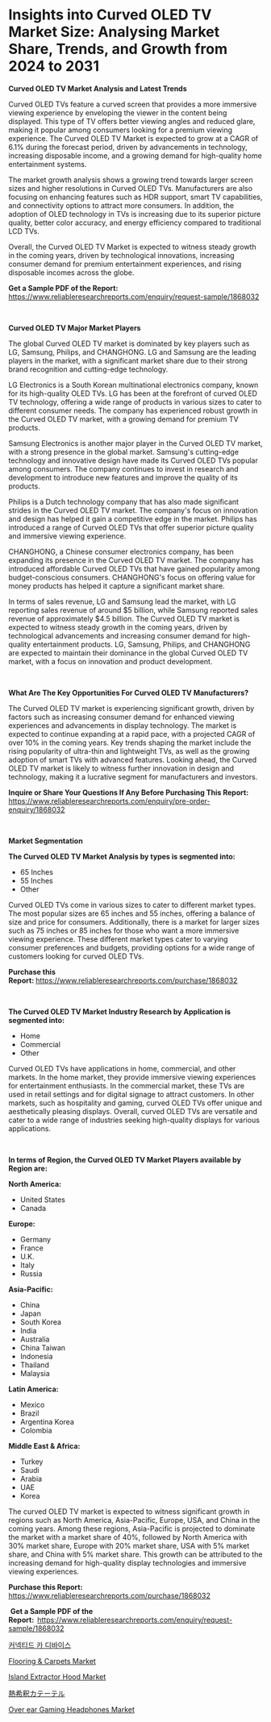 <p><h1>Insights into Curved OLED TV Market Size: Analysing Market Share, Trends, and Growth from 2024 to 2031</h1></p><p><strong>Curved OLED TV Market Analysis and Latest Trends</strong></p>
<p><p>Curved OLED TVs feature a curved screen that provides a more immersive viewing experience by enveloping the viewer in the content being displayed. This type of TV offers better viewing angles and reduced glare, making it popular among consumers looking for a premium viewing experience. The Curved OLED TV Market is expected to grow at a CAGR of 6.1% during the forecast period, driven by advancements in technology, increasing disposable income, and a growing demand for high-quality home entertainment systems.</p><p>The market growth analysis shows a growing trend towards larger screen sizes and higher resolutions in Curved OLED TVs. Manufacturers are also focusing on enhancing features such as HDR support, smart TV capabilities, and connectivity options to attract more consumers. In addition, the adoption of OLED technology in TVs is increasing due to its superior picture quality, better color accuracy, and energy efficiency compared to traditional LCD TVs.</p><p>Overall, the Curved OLED TV Market is expected to witness steady growth in the coming years, driven by technological innovations, increasing consumer demand for premium entertainment experiences, and rising disposable incomes across the globe.</p></p>
<p><strong>Get a Sample PDF of the Report:&nbsp;</strong> <a href="https://www.reliableresearchreports.com/enquiry/request-sample/1868032">https://www.reliableresearchreports.com/enquiry/request-sample/1868032</a></p>
<p>&nbsp;</p>
<p><strong>Curved OLED TV Major Market Players</strong></p>
<p><p>The global Curved OLED TV market is dominated by key players such as LG, Samsung, Philips, and CHANGHONG. LG and Samsung are the leading players in the market, with a significant market share due to their strong brand recognition and cutting-edge technology.</p><p>LG Electronics is a South Korean multinational electronics company, known for its high-quality OLED TVs. LG has been at the forefront of curved OLED TV technology, offering a wide range of products in various sizes to cater to different consumer needs. The company has experienced robust growth in the Curved OLED TV market, with a growing demand for premium TV products.</p><p>Samsung Electronics is another major player in the Curved OLED TV market, with a strong presence in the global market. Samsung's cutting-edge technology and innovative design have made its Curved OLED TVs popular among consumers. The company continues to invest in research and development to introduce new features and improve the quality of its products.</p><p>Philips is a Dutch technology company that has also made significant strides in the Curved OLED TV market. The company's focus on innovation and design has helped it gain a competitive edge in the market. Philips has introduced a range of Curved OLED TVs that offer superior picture quality and immersive viewing experience.</p><p>CHANGHONG, a Chinese consumer electronics company, has been expanding its presence in the Curved OLED TV market. The company has introduced affordable Curved OLED TVs that have gained popularity among budget-conscious consumers. CHANGHONG's focus on offering value for money products has helped it capture a significant market share.</p><p>In terms of sales revenue, LG and Samsung lead the market, with LG reporting sales revenue of around $5 billion, while Samsung reported sales revenue of approximately $4.5 billion. The Curved OLED TV market is expected to witness steady growth in the coming years, driven by technological advancements and increasing consumer demand for high-quality entertainment products. LG, Samsung, Philips, and CHANGHONG are expected to maintain their dominance in the global Curved OLED TV market, with a focus on innovation and product development.</p></p>
<p>&nbsp;</p>
<p><strong>What Are The Key Opportunities For Curved OLED TV Manufacturers?</strong></p>
<p><p>The Curved OLED TV market is experiencing significant growth, driven by factors such as increasing consumer demand for enhanced viewing experiences and advancements in display technology. The market is expected to continue expanding at a rapid pace, with a projected CAGR of over 10% in the coming years. Key trends shaping the market include the rising popularity of ultra-thin and lightweight TVs, as well as the growing adoption of smart TVs with advanced features. Looking ahead, the Curved OLED TV market is likely to witness further innovation in design and technology, making it a lucrative segment for manufacturers and investors.</p></p>
<p><strong>Inquire or Share Your Questions If Any Before Purchasing This Report:</strong> <a href="https://www.reliableresearchreports.com/enquiry/pre-order-enquiry/1868032">https://www.reliableresearchreports.com/enquiry/pre-order-enquiry/1868032</a></p>
<p>&nbsp;</p>
<p><strong>Market Segmentation</strong></p>
<p><strong>The Curved OLED TV Market Analysis by types is segmented into:</strong></p>
<p><ul><li>65 Inches</li><li>55 Inches</li><li>Other</li></ul></p>
<p><p>Curved OLED TVs come in various sizes to cater to different market types. The most popular sizes are 65 inches and 55 inches, offering a balance of size and price for consumers. Additionally, there is a market for larger sizes such as 75 inches or 85 inches for those who want a more immersive viewing experience. These different market types cater to varying consumer preferences and budgets, providing options for a wide range of customers looking for curved OLED TVs.</p></p>
<p><strong>Purchase this Report:&nbsp;</strong><a href="https://www.reliableresearchreports.com/purchase/1868032">https://www.reliableresearchreports.com/purchase/1868032</a></p>
<p>&nbsp;</p>
<p><strong>The Curved OLED TV Market Industry Research by Application is segmented into:</strong></p>
<p><ul><li>Home</li><li>Commercial</li><li>Other</li></ul></p>
<p><p>Curved OLED TVs have applications in home, commercial, and other markets. In the home market, they provide immersive viewing experiences for entertainment enthusiasts. In the commercial market, these TVs are used in retail settings and for digital signage to attract customers. In other markets, such as hospitality and gaming, curved OLED TVs offer unique and aesthetically pleasing displays. Overall, curved OLED TVs are versatile and cater to a wide range of industries seeking high-quality displays for various applications.</p></p>
<p>&nbsp;</p>
<p><strong>In terms of Region, the Curved OLED TV Market Players available by Region are:</strong></p>
<p>
    <p> <strong> North America: </strong>
        <ul>
            <li>United States</li>
            <li>Canada</li>
        </ul>
        </p> 
    <p> <strong> Europe: </strong>
        <ul>
            <li>Germany</li>
            <li>France</li>
            <li>U.K.</li>
            <li>Italy</li>
            <li>Russia</li>
        </ul>
        </p> 
    <p> <strong> Asia-Pacific: </strong>
        <ul>
            <li>China</li>
            <li>Japan</li>
            <li>South Korea</li>
            <li>India</li>
            <li>Australia</li>
            <li>China Taiwan</li>
            <li>Indonesia</li>
            <li>Thailand</li>
            <li>Malaysia</li>
        </ul>
        </p> 
    <p> <strong> Latin America: </strong>
        <ul>
            <li>Mexico</li>
            <li>Brazil</li>
            <li>Argentina Korea</li>
            <li>Colombia</li>
        </ul>
        </p> 
    <p> <strong> Middle East & Africa: </strong>
        <ul>
            <li>Turkey</li>
            <li>Saudi</li>
            <li>Arabia</li>
            <li>UAE</li>
            <li>Korea</li>
        </ul>
    </p>
    </p>
<p><p>The curved OLED TV market is expected to witness significant growth in regions such as North America, Asia-Pacific, Europe, USA, and China in the coming years. Among these regions, Asia-Pacific is projected to dominate the market with a market share of 40%, followed by North America with 30% market share, Europe with 20% market share, USA with 5% market share, and China with 5% market share. This growth can be attributed to the increasing demand for high-quality display technologies and immersive viewing experiences.</p></p>
<p><strong>Purchase this Report: </strong><a href="https://www.reliableresearchreports.com/purchase/1868032">https://www.reliableresearchreports.com/purchase/1868032</a></p>
<p>&nbsp;<strong>Get a Sample PDF of the Report:&nbsp;&nbsp;</strong><a href="https://www.reliableresearchreports.com/enquiry/request-sample/1868032">https://www.reliableresearchreports.com/enquiry/request-sample/1868032</a></p>
<p><strong></strong></p>
<p><p><a href="https://github.com/nuekbpymrrz5/Market-Research-Report-List-1/blob/main/68354264218.md">커넥티드 카 디바이스</a></p><p><a href="https://github.com/brenzgnarento/Market-Research-Report-List-1/blob/main/flooring-carpets-market.md">Flooring & Carpets Market</a></p><p><a href="https://github.com/castoriffic/Market-Research-Report-List-3/blob/main/island-extractor-hood-market.md">Island Extractor Hood Market</a></p><p><a href="https://github.com/jkjreqjscoxx7/Market-Research-Report-List-1/blob/main/42525254705.md">熱希釈カテーテル</a></p><p><a href="https://issuu.com/reportprime-2/docs/over-ear-gaming-headphones-market-s_8b8b418664b99f">Over ear Gaming Headphones Market</a></p></p>